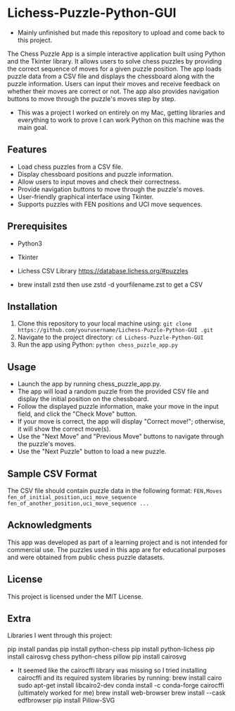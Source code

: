 # Lichess-Puzzle-Python-GUI
* Mainly unfinished but made this repository to upload and come back to this project.

The Chess Puzzle App is a simple interactive application built using Python and the Tkinter library. It allows users to solve chess puzzles by providing the correct sequence of moves for a given puzzle position. The app loads puzzle data from a CSV file and displays the chessboard along with the puzzle information. Users can input their moves and receive feedback on whether their moves are correct or not. The app also provides navigation buttons to move through the puzzle's moves step by step.
- This was a project I worked on entirely on my Mac, getting libraries and everything to work to prove I can work Python on this machine was the main goal.

## Features
- Load chess puzzles from a CSV file.
- Display chessboard positions and puzzle information.
- Allow users to input moves and check their correctness.
- Provide navigation buttons to move through the puzzle's moves.
- User-friendly graphical interface using Tkinter.
- Supports puzzles with FEN positions and UCI move sequences.

## Prerequisites
- Python3
- Tkinter
- Lichess CSV Library https://database.lichess.org/#puzzles

- brew install zstd then use zstd -d yourfilename.zst to get a CSV

## Installation
1. Clone this repository to your local machine using: `git clone https://github.com/yourusername/Lichess-Puzzle-Python-GUI
.git`
2. Navigate to the project directory: `cd Lichess-Puzzle-Python-GUI`
3. Run the app using Python: `python chess_puzzle_app.py`

## Usage
- Launch the app by running chess_puzzle_app.py.
- The app will load a random puzzle from the provided CSV file and display the initial position on the chessboard.
- Follow the displayed puzzle information, make your move in the input field, and click the "Check Move" button.
- If your move is correct, the app will display "Correct move!"; otherwise, it will show the correct move(s).
- Use the "Next Move" and "Previous Move" buttons to navigate through the puzzle's moves.
- Use the "Next Puzzle" button to load a new puzzle.

## Sample CSV Format
The CSV file should contain puzzle data in the following format: 
`FEN,Moves
fen_of_initial_position,uci_move_sequence
fen_of_another_position,uci_move_sequence
...`

## Acknowledgments
This app was developed as part of a learning project and is not intended for commercial use.
The puzzles used in this app are for educational purposes and were obtained from public chess puzzle datasets.

## License
This project is licensed under the MIT License.

## Extra
Libraries I went through this project:

pip install pandas
pip install python-chess
pip install python-lichess
pip install cairosvg chess python-chess pillow
pip install cairosvg

- It seemed like the cairocffi library was missing so I tried installing cairocffi and its required system libraries by running: brew install cairo sudo apt-get install libcairo2-dev conda install -c conda-forge cairocffi (ultimately worked for me) brew install web-browser brew install --cask edfbrowser pip install Pillow-SVG

